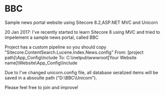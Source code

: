 # BBC
Sample news portal website using Sitecore 8.2,ASP.NET MVC and Unicorn

20 Jan 2017:
  I've recently started to learn Sitecore 8 using MVC and tried to impelement a sample news portal, called BBC
  
  Project has a custom pipeline so you should copy "Sitecore.ContentSearch.Lucene.Index.News.config"
  From:  [project path]\App_Config\Include
  To:  C:\inetpub\wwwroot\[Your Website name]\Website\App_Config\Include

  Due to I've changed unicorn.config file, all database seralized items will be saved in a absoulte path ("D:\BBC\Unicorn"). 
  

  Please feel free to join and improve!

